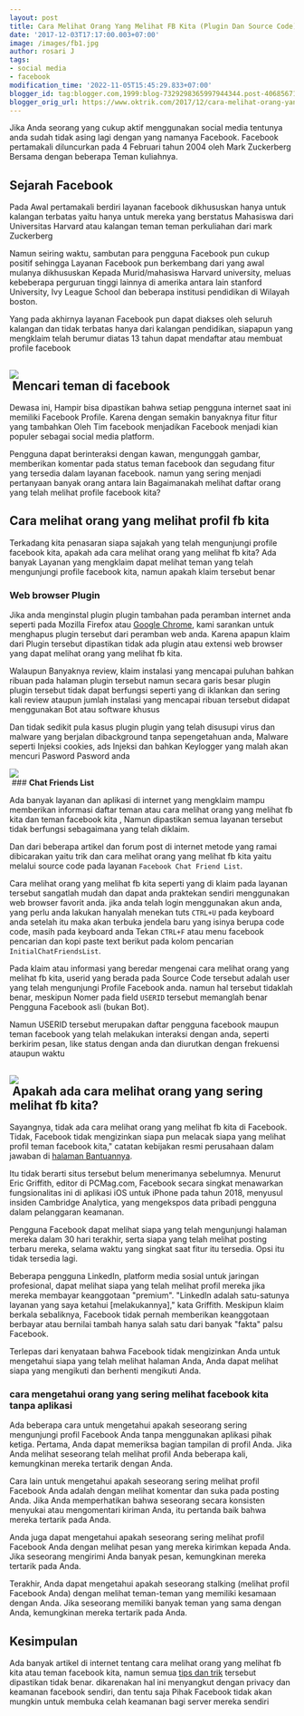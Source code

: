 ```yaml
---
layout: post
title: Cara Melihat Orang Yang Melihat FB Kita (Plugin Dan Source Code)
date: '2017-12-03T17:17:00.003+07:00'
image: /images/fb1.jpg
author: rosari J
tags:
- social media
- facebook
modification_time: '2022-11-05T15:45:29.833+07:00'
blogger_id: tag:blogger.com,1999:blog-7329298365997944344.post-4068567168262533543
blogger_orig_url: https://www.oktrik.com/2017/12/cara-melihat-orang-yang-melihat-fb-kita.html
---
```


Jika Anda seorang yang cukup aktif menggunakan social media tentunya anda sudah tidak asing lagi dengan yang namanya Facebook. Facebook pertamakali diluncurkan pada 4 Februari tahun 2004 oleh Mark Zuckerberg Bersama dengan beberapa Teman kuliahnya.

Sejarah Facebook
----------------

Pada Awal pertamakali berdiri layanan facebook dikhususkan hanya untuk kalangan terbatas yaitu hanya untuk mereka yang berstatus Mahasiswa dari Universitas Harvard atau kalangan teman teman perkuliahan dari mark Zuckerberg

Namun seiring waktu, sambutan para pengguna Facebook pun cukup positif sehingga Layanan Facebook pun berkembang dari yang awal mulanya dikhususkan Kepada Murid/mahasiswa Harvard university, meluas kebeberapa perguruan tinggi lainnya di amerika antara lain stanford University, Ivy League School dan beberapa institusi pendidikan di Wilayah boston.

Yang pada akhirnya layanan Facebook pun dapat diakses oleh seluruh kalangan dan tidak terbatas hanya dari kalangan pendidikan, siapapun yang mengklaim telah berumur diatas 13 tahun dapat mendaftar atau membuat profile facebook

[![](https://blogger.googleusercontent.com/img/b/R29vZ2xl/AVvXsEj0IP4VgCkQHV9bwwqbR2uF3HQ2C6YTILnKhGr2l40oAr_hxVMxaL5LyBLDdV2WI6m_PCCcW6bap_gCf_hm58PwXd1Z-ypon_3J8W5jaCl1zwQ_Sr9DFFiEoudxpOPIJRAs1qI5WBQEmxxDK9yM4Lw7yTwwLp6PqhVd4zEIpg7oy2I8w5nKoe3bXZK9pw/w640-h400/fb-profile-1-800x500.jpg)](https://blogger.googleusercontent.com/img/b/R29vZ2xl/AVvXsEj0IP4VgCkQHV9bwwqbR2uF3HQ2C6YTILnKhGr2l40oAr_hxVMxaL5LyBLDdV2WI6m_PCCcW6bap_gCf_hm58PwXd1Z-ypon_3J8W5jaCl1zwQ_Sr9DFFiEoudxpOPIJRAs1qI5WBQEmxxDK9yM4Lw7yTwwLp6PqhVd4zEIpg7oy2I8w5nKoe3bXZK9pw/s800/fb-profile-1-800x500.jpg)  
 Mencari teman di facebook
-------------------------

Dewasa ini, Hampir bisa dipastikan bahwa setiap pengguna internet saat ini memiliki Facebook Profile. Karena dengan semakin banyaknya fitur fitur yang tambahkan Oleh Tim facebook menjadikan Facebook menjadi kian populer sebagai social media platform.

Pengguna dapat berinteraksi dengan kawan, mengunggah gambar, memberikan komentar pada status teman facebook dan segudang fitur yang tersedia dalam layanan facebook. namun yang sering menjadi pertanyaan banyak orang antara lain Bagaimanakah melihat daftar orang yang telah melihat profile facebook kita?

Cara melihat orang yang melihat profil fb kita
----------------------------------------------

Terkadang kita penasaran siapa sajakah yang telah mengunjungi profile facebook kita, apakah ada cara melihat orang yang melihat fb kita? Ada banyak Layanan yang mengklaim dapat melihat teman yang telah mengunjungi profile facebook kita, namun apakah klaim tersebut benar

### **Web browser Plugin**

Jika anda menginstal plugin plugin tambahan pada peramban internet anda seperti pada Mozilla Firefox atau [Google Chrome](https://www.oktrik.com/cara-memperbaiki-riwayat-google-chrome.html), kami sarankan untuk menghapus plugin tersebut dari peramban web anda. Karena apapun klaim dari Plugin tersebut dipastikan tidak ada plugin atau extensi web browser yang dapat melihat orang yang melihat fb kita.

Walaupun Banyaknya review, klaim instalasi yang mencapai puluhan bahkan ribuan pada halaman plugin tersebut namun secara garis besar plugin plugin tersebut tidak dapat berfungsi seperti yang di iklankan dan sering kali review ataupun jumlah instalasi yang mencapai ribuan tersebut didapat menggunakan Bot atau software khusus

Dan tidak sedikit pula kasus plugin plugin yang telah disusupi virus dan malware yang berjalan dibackground tanpa sepengetahuan anda, Malware seperti Injeksi cookies, ads Injeksi dan bahkan Keylogger yang malah akan mencuri Pasword Pasword anda

[![](https://blogger.googleusercontent.com/img/b/R29vZ2xl/AVvXsEhlIPCajCFYb9lGJWADtNeyxBZzMF_rQurH36-zCWG6PrM6MkWnOywy8om8IaxQvGKt6Hk4fZ3xZp_UJ86MI0UOYGVXKzILvd-1mkq6nt7rN3aOm0NAM88Ieot-o6Tnsd1SZNu2zjXp2cVtsD79KeQBEXTJNa0d_O7lIIT2xXM1kEbgcVAf-oIL4PVRIw/w640-h394/FB-social-plugin.jpg)](https://blogger.googleusercontent.com/img/b/R29vZ2xl/AVvXsEhlIPCajCFYb9lGJWADtNeyxBZzMF_rQurH36-zCWG6PrM6MkWnOywy8om8IaxQvGKt6Hk4fZ3xZp_UJ86MI0UOYGVXKzILvd-1mkq6nt7rN3aOm0NAM88Ieot-o6Tnsd1SZNu2zjXp2cVtsD79KeQBEXTJNa0d_O7lIIT2xXM1kEbgcVAf-oIL4PVRIw/s640/FB-social-plugin.jpg)  
 ### **Chat Friends List**

Ada banyak layanan dan aplikasi di internet yang mengklaim mampu memberikan informasi daftar teman atau cara melihat orang yang melihat fb kita dan teman facebook kita , Namun dipastikan semua layanan tersebut tidak berfungsi sebagaimana yang telah diklaim.

Dan dari beberapa artikel dan forum post di internet metode yang ramai dibicarakan yaitu trik dan cara melihat orang yang melihat fb kita yaitu melalui source code pada layanan `Facebook Chat Friend List`.

Cara melihat orang yang melihat fb kita seperti yang di klaim pada layanan tersebut sangatlah mudah dan dapat anda praktekan sendiri menggunakan web browser favorit anda. jika anda telah login menggunakan akun anda, yang perlu anda lakukan hanyalah menekan tuts `CTRL+U` pada keyboard anda setelah itu maka akan terbuka jendela baru yang isinya berupa code code, masih pada keyboard anda Tekan `CTRL+F` atau menu facebook pencarian dan kopi paste text berikut pada kolom pencarian `InitialChatFriendsList`.

Pada klaim atau informasi yang beredar mengenai cara melihat orang yang melihat fb kita, userid yang berada pada Source Code tersebut adalah user yang telah mengunjungi Profile Facebook anda. namun hal tersebut tidaklah benar, meskipun Nomer pada field `USERID` tersebut memanglah benar Pengguna Facebook asli (bukan Bot).

Namun USERID tersebut merupakan daftar pengguna facebook maupun teman facebook yang telah melakukan interaksi dengan anda, seperti berkirim pesan, like status dengan anda dan diurutkan dengan frekuensi ataupun waktu

[![](https://blogger.googleusercontent.com/img/b/R29vZ2xl/AVvXsEjrMQClLODCIligcnI6cy7aTGFL8_wkwGH05gvuAfHXZswqWT0pNIjrk_C8s0T2kpPG8llHmbdCTjZmZms4uTxBZf4g_sbsKCDVneP50b1qyS8Z8HpClofZfaMp49LeINO8lG9OUUosmba_b_ayGAhGp7AUqdgfBC6hUKy5h3hWgCB5pSnxvBq3WASxUw/w640-h314/Facebook-Chat-Friend-List.jpg)](https://blogger.googleusercontent.com/img/b/R29vZ2xl/AVvXsEjrMQClLODCIligcnI6cy7aTGFL8_wkwGH05gvuAfHXZswqWT0pNIjrk_C8s0T2kpPG8llHmbdCTjZmZms4uTxBZf4g_sbsKCDVneP50b1qyS8Z8HpClofZfaMp49LeINO8lG9OUUosmba_b_ayGAhGp7AUqdgfBC6hUKy5h3hWgCB5pSnxvBq3WASxUw/s640/Facebook-Chat-Friend-List.jpg)  
 Apakah ada cara melihat orang yang sering melihat fb kita?
----------------------------------------------------------

Sayangnya, tidak ada cara melihat orang yang melihat fb kita di Facebook. Tidak, Facebook tidak mengizinkan siapa pun melacak siapa yang melihat profil teman facebook kita," catatan kebijakan resmi perusahaan dalam jawaban di [halaman Bantuannya](https://www.facebook.com/help).

Itu tidak berarti situs tersebut belum menerimanya sebelumnya. Menurut Eric Griffith, editor di PCMag.com, Facebook secara singkat menawarkan fungsionalitas ini di aplikasi iOS untuk iPhone pada tahun 2018, menyusul insiden Cambridge Analytica, yang mengekspos data pribadi pengguna dalam pelanggaran keamanan.

Pengguna Facebook dapat melihat siapa yang telah mengunjungi halaman mereka dalam 30 hari terakhir, serta siapa yang telah melihat posting terbaru mereka, selama waktu yang singkat saat fitur itu tersedia. Opsi itu tidak tersedia lagi.

Beberapa pengguna LinkedIn, platform media sosial untuk jaringan profesional, dapat melihat siapa yang telah melihat profil mereka jika mereka membayar keanggotaan "premium". "LinkedIn adalah satu-satunya layanan yang saya ketahui [melakukannya]," kata Griffith. Meskipun klaim berkala sebaliknya, Facebook tidak pernah memberikan keanggotaan berbayar atau bernilai tambah hanya salah satu dari banyak "fakta" palsu Facebook.

Terlepas dari kenyataan bahwa Facebook tidak mengizinkan Anda untuk mengetahui siapa yang telah melihat halaman Anda, Anda dapat melihat siapa yang mengikuti dan berhenti mengikuti Anda.

### cara mengetahui orang yang sering melihat facebook kita tanpa aplikasi

Ada beberapa cara untuk mengetahui apakah seseorang sering mengunjungi profil Facebook Anda tanpa menggunakan aplikasi pihak ketiga. Pertama, Anda dapat memeriksa bagian tampilan di profil Anda. Jika Anda melihat seseorang telah melihat profil Anda beberapa kali, kemungkinan mereka tertarik dengan Anda.  
  
Cara lain untuk mengetahui apakah seseorang sering melihat profil Facebook Anda adalah dengan melihat komentar dan suka pada posting Anda. Jika Anda memperhatikan bahwa seseorang secara konsisten menyukai atau mengomentari kiriman Anda, itu pertanda baik bahwa mereka tertarik pada Anda.  
  
Anda juga dapat mengetahui apakah seseorang sering melihat profil Facebook Anda dengan melihat pesan yang mereka kirimkan kepada Anda. Jika seseorang mengirimi Anda banyak pesan, kemungkinan mereka tertarik pada Anda.  
  
Terakhir, Anda dapat mengetahui apakah seseorang stalking (melihat profil Facebook Anda) dengan melihat teman-teman yang memiliki kesamaan dengan Anda. Jika seseorang memiliki banyak teman yang sama dengan Anda, kemungkinan mereka tertarik pada Anda.   


Kesimpulan
----------

Ada banyak artikel di internet tentang cara melihat orang yang melihat fb kita atau teman facebook kita, namun semua [tips dan trik](https://www.oktrik.com/) tersebut dipastikan tidak benar. dikarenakan hal ini menyangkut dengan privacy dan keamanan facebook sendiri, dan tentu saja Pihak Facebook tidak akan mungkin untuk membuka celah keamanan bagi server mereka sendiri

 

